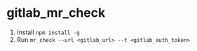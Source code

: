 # gitlab_mr_check

1. Install `npm install -g`
2. Run `mr_check --url <gitlab_url> --t <gitlab_auth_token>`